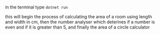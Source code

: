 in the terminal type ``dotnet run``

this will begin the process of calculating the area of a room using length and width in cm,
then the number analyser which deterines if a number is even and if it is greater than 5, 
and finally the area of a circle calculator

